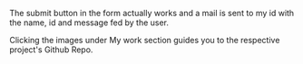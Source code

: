 <p>The submit button in the form actually works and a mail is sent to my id with the name, id and message fed by the user.</p>
<p>Clicking the images under My work section guides you to the respective project's Github Repo.</p>
